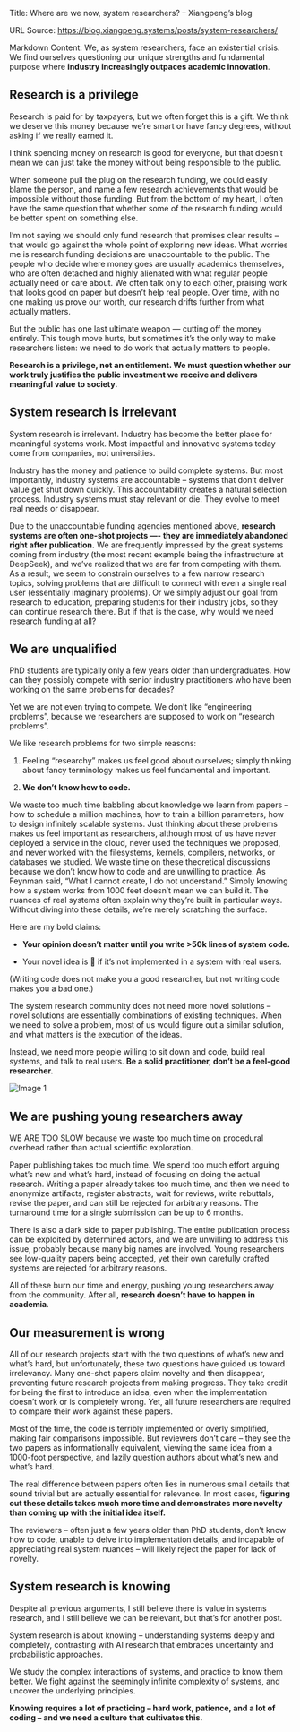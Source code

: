 Title: Where are we now, system researchers? – Xiangpeng’s blog

URL Source: https://blog.xiangpeng.systems/posts/system-researchers/

Markdown Content:
We, as system researchers, face an existential crisis. We find ourselves questioning our unique strengths and fundamental purpose where **industry increasingly outpaces academic innovation**.

Research is a privilege
-----------------------

Research is paid for by taxpayers, but we often forget this is a gift. We think we deserve this money because we’re smart or have fancy degrees, without asking if we really earned it.

I think spending money on research is good for everyone, but that doesn’t mean we can just take the money without being responsible to the public.

When someone pull the plug on the research funding, we could easily blame the person, and name a few research achievements that would be impossible without those funding. But from the bottom of my heart, I often have the same question that whether some of the research funding would be better spent on something else.

I’m not saying we should only fund research that promises clear results – that would go against the whole point of exploring new ideas. What worries me is research funding decisions are unaccountable to the public. The people who decide where money goes are usually academics themselves, who are often detached and highly alienated with what regular people actually need or care about. We often talk only to each other, praising work that looks good on paper but doesn’t help real people. Over time, with no one making us prove our worth, our research drifts further from what actually matters.

But the public has one last ultimate weapon — cutting off the money entirely. This tough move hurts, but sometimes it’s the only way to make researchers listen: we need to do work that actually matters to people.

**Research is a privilege, not an entitlement. We must question whether our work truly justifies the public investment we receive and delivers meaningful value to society.**

System research is irrelevant
-----------------------------

System research is irrelevant. Industry has become the better place for meaningful systems work. Most impactful and innovative systems today come from companies, not universities.

Industry has the money and patience to build complete systems. But most importantly, industry systems are accountable – systems that don’t deliver value get shut down quickly. This accountability creates a natural selection process. Industry systems must stay relevant or die. They evolve to meet real needs or disappear.

Due to the unaccountable funding agencies mentioned above, **research systems are often one-shot projects —- they are immediately abandoned right after publication.** We are frequently impressed by the great systems coming from industry (the most recent example being the infrastructure at DeepSeek), and we’ve realized that we are far from competing with them. As a result, we seem to constrain ourselves to a few narrow research topics, solving problems that are difficult to connect with even a single real user (essentially imaginary problems). Or we simply adjust our goal from research to education, preparing students for their industry jobs, so they can continue research there. But if that is the case, why would we need research funding at all?

We are unqualified
------------------

PhD students are typically only a few years older than undergraduates. How can they possibly compete with senior industry practitioners who have been working on the same problems for decades?

Yet we are not even trying to compete. We don’t like “engineering problems”, because we researchers are supposed to work on “research problems”.

We like research problems for two simple reasons:

1.  Feeling “researchy” makes us feel good about ourselves; simply thinking about fancy terminology makes us feel fundamental and important.
    
2.  **We don’t know how to code.**
    

We waste too much time babbling about knowledge we learn from papers – how to schedule a million machines, how to train a billion parameters, how to design infinitely scalable systems. Just thinking about these problems makes us feel important as researchers, although most of us have never deployed a service in the cloud, never used the techniques we proposed, and never worked with the filesystems, kernels, compilers, networks, or databases we studied. We waste time on these theoretical discussions because we don’t know how to code and are unwilling to practice. As Feynman said, “What I cannot create, I do not understand.” Simply knowing how a system works from 1000 feet doesn’t mean we can build it. The nuances of real systems often explain why they’re built in particular ways. Without diving into these details, we’re merely scratching the surface.

Here are my bold claims:

*   **Your opinion doesn’t matter until you write \>50k lines of system code.**
    
*   Your novel idea is 💩 if it’s not implemented in a system with real users.
    

(Writing code does not make you a good researcher, but not writing code makes you a bad one.)

The system research community does not need more novel solutions – novel solutions are essentially combinations of existing techniques. When we need to solve a problem, most of us would figure out a similar solution, and what matters is the execution of the ideas.

Instead, we need more people willing to sit down and code, build real systems, and talk to real users. **Be a solid practitioner, don’t be a feel-good researcher.**

![Image 1](https://blog.xiangpeng.systems/posts/system-researchers/meme.jpg)

We are pushing young researchers away
-------------------------------------

WE ARE TOO SLOW because we waste too much time on procedural overhead rather than actual scientific exploration.

Paper publishing takes too much time. We spend too much effort arguing what’s new and what’s hard, instead of focusing on doing the actual research. Writing a paper already takes too much time, and then we need to anonymize artifacts, register abstracts, wait for reviews, write rebuttals, revise the paper, and can still be rejected for arbitrary reasons. The turnaround time for a single submission can be up to 6 months.

There is also a dark side to paper publishing. The entire publication process can be exploited by determined actors, and we are unwilling to address this issue, probably because many big names are involved. Young researchers see low-quality papers being accepted, yet their own carefully crafted systems are rejected for arbitrary reasons.

All of these burn our time and energy, pushing young researchers away from the community. After all, **research doesn’t have to happen in academia**.

Our measurement is wrong
------------------------

All of our research projects start with the two questions of what’s new and what’s hard, but unfortunately, these two questions have guided us toward irrelevancy. Many one-shot papers claim novelty and then disappear, preventing future research projects from making progress. They take credit for being the first to introduce an idea, even when the implementation doesn’t work or is completely wrong. Yet, all future researchers are required to compare their work against these papers.

Most of the time, the code is terribly implemented or overly simplified, making fair comparisons impossible. But reviewers don’t care – they see the two papers as informationally equivalent, viewing the same idea from a 1000-foot perspective, and lazily question authors about what’s new and what’s hard.

The real difference between papers often lies in numerous small details that sound trivial but are actually essential for relevance. In most cases, **figuring out these details takes much more time and demonstrates more novelty than coming up with the initial idea itself.**

The reviewers – often just a few years older than PhD students, don’t know how to code, unable to delve into implementation details, and incapable of appreciating real system nuances – will likely reject the paper for lack of novelty.

System research is knowing
--------------------------

Despite all previous arguments, I still believe there is value in systems research, and I still believe we can be relevant, but that’s for another post.

System research is about knowing – understanding systems deeply and completely, contrasting with AI research that embraces uncertainty and probabilistic approaches.

We study the complex interactions of systems, and practice to know them better. We fight against the seemingly infinite complexity of systems, and uncover the underlying principles.

**Knowing requires a lot of practicing – hard work, patience, and a lot of coding – and we need a culture that cultivates this.**

